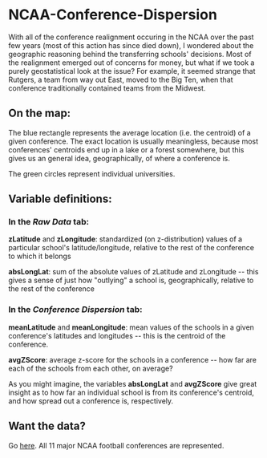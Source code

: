 # NCAA-Conference-Dispersion

With all of the conference realignment occuring in the NCAA over the past few years (most of this action has since died down), I wondered about the geographic reasoning behind the transferring schools' decisions. Most of the realignment emerged out of concerns for money, but what if we took a purely geostatistical look at the issue? For example, it seemed strange that Rutgers, a team from way out East, moved to the Big Ten, when that conference traditionally contained teams from the Midwest.

## On the map:

The blue rectangle represents the average location (i.e. the centroid) of a given conference. The exact location is usually meaningless, because most conferences' centroids end up in a lake or a forest somewhere, but this gives us an general idea, geographically, of where a conference is.

The green circles represent individual universities.

## Variable definitions:

### In the *Raw Data* tab:

  **zLatitude** and **zLongitude**: standardized (on z-distribution) values of a particular school's latitude/longitude, relative to the rest of the conference to which it belongs
  
  **absLongLat**: sum of the absolute values of zLatitude and zLongitude -- this gives a sense of just how "outlying" a school is, geographically, relative to the rest of the conference


### In the *Conference Dispersion* tab:

  **meanLatitude** and **meanLongitude**: mean values of the schools in a given conference's latitudes and longitudes -- this is the centroid of the conference.
  
  **avgZScore**: average z-score for the schools in a conference -- how far are each of the schools from each other, on average?
  
  As you might imagine, the variables **absLongLat** and **avgZScore** give great insight as to how far an individual school is from its conference's centroid, and how spread out a conference is, respectively.

## Want the data?
Go [here](https://www.dropbox.com/s/1j8z3yvo30fhqlt/colleges_fixed.csv?dl=0). All 11 major NCAA football conferences are represented.
